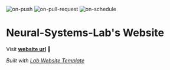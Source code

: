 
  ![on-push](../../actions/workflows/on-push.yaml/badge.svg)
  ![on-pull-request](../../actions/workflows/on-pull-request.yaml/badge.svg)
  ![on-schedule](../../actions/workflows/on-schedule.yaml/badge.svg)

  # Neural-Systems-Lab's Website

  Visit **[website url](#)** 🚀

  _Built with [Lab Website Template](https://greene-lab.gitbook.io/lab-website-template-docs)_
